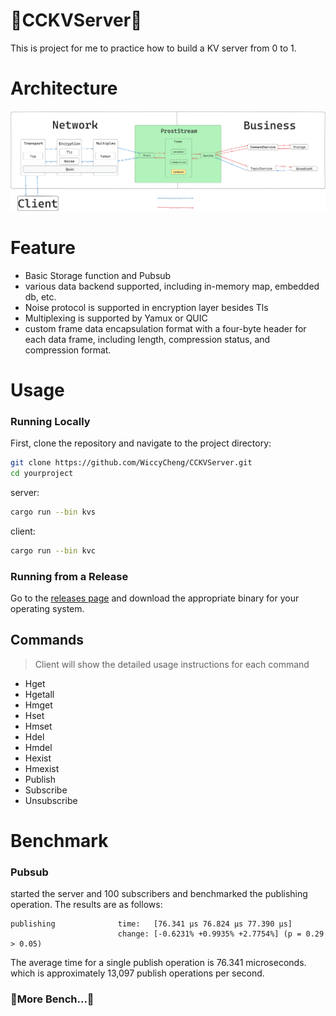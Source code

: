 # 🚧CCKVServer🚧
This is project for me to practice how to build a KV server from 0 to 1.
# Architecture
![Overview of Server Architecture](./Architecture.png)
# Feature
- Basic Storage function and Pubsub
- various data backend supported, including in-memory map, embedded db, etc.
- Noise protocol is supported in encryption layer besides Tls
- Multiplexing is supported by Yamux or QUIC
- custom frame data encapsulation format with a four-byte header for each data frame, including length, compression status, and compression format.
# Usage
### Running Locally
First, clone the repository and navigate to the project directory:

```sh
git clone https://github.com/WiccyCheng/CCKVServer.git
cd yourproject
```
server:
```sh
cargo run --bin kvs
```
client:
```sh
cargo run --bin kvc
```
### Running from a Release
Go to the [releases page](https://github.com/WiccyCheng/CCKVServer/releases/) and download the appropriate binary for your operating system.
## Commands
> Client will show the detailed usage instructions for each command 
* Hget
* Hgetall
* Hmget
* Hset
* Hmset
* Hdel
* Hmdel
* Hexist
* Hmexist
* Publish
* Subscribe
* Unsubscribe

# Benchmark
### Pubsub
started the server and 100 subscribers and benchmarked the publishing operation. The results are as follows:
```plaintext
publishing              time:   [76.341 µs 76.824 µs 77.390 µs]
                        change: [-0.6231% +0.9935% +2.7754%] (p = 0.29 > 0.05)
```
The average time for a single publish operation is 76.341 microseconds. which is approximately 13,097 publish operations per second.
### 🚧More Bench...🚧